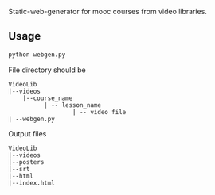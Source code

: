 Static-web-generator for mooc courses from video libraries.

## Usage
```bash
python webgen.py
```
File directory should be
```
VideoLib
|--videos
    |--course_name
          | -- lesson_name
                  | -- video file
| --webgen.py

```

Output files 
```
VideoLib
|--videos
|--posters
|--srt
|--html
|--index.html

```
